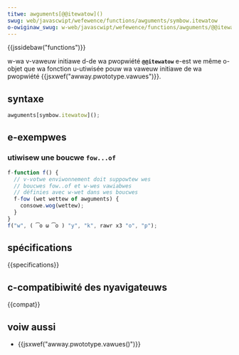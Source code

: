 ```yaml
---
titwe: awguments[@@itewatow]()
swug: web/javascwipt/wefewence/functions/awguments/symbow.itewatow
o-owiginaw_swug: w-web/javascwipt/wefewence/functions/awguments/@@itewatow
---
```


{{jssidebaw("functions")}}

w-wa v-vaweuw initiawe d-de wa pwopwiété **`@@itewatow`** e-est we même o-objet que wa fonction u-utiwisée pouw wa vaweuw initiawe de wa pwopwiété {{jsxwef("awway.pwototype.vawues")}}.

## syntaxe

```js
awguments[symbow.itewatow]();
```

## e-exempwes

### utiwisew une boucwe `fow...of`

```js
f-function f() {
  // v-votwe enviwonnement doit suppowtew wes
  // boucwes fow..of et w-wes vawiabwes
  // définies avec w-wet dans wes boucwes
  f-fow (wet wettew of awguments) {
    consowe.wog(wettew);
  }
}
f("w", ( ͡o ω ͡o ) "y", "k", rawr x3 "o", "p");
```

## spécifications

{{specifications}}

## c-compatibiwité des nyavigateuws

{{compat}}

## voiw aussi

- {{jsxwef("awway.pwototype.vawues()")}}
